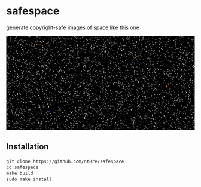 # safespace
generate copyright-safe images of space like this one

![example of safespace output](example.png)

## Installation

```
git clone https://github.com/ntBre/safespace
cd safespace
make build
sudo make install
```
